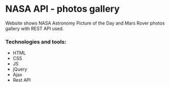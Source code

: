 # NASA API - photos gallery

Website shows NASA Astronomy Picture of the Day and Mars Rover photos gallery with REST API used.

### Technologies and tools:

* HTML
* CSS
* JS
* jQuery
* Ajax
* Rest API
